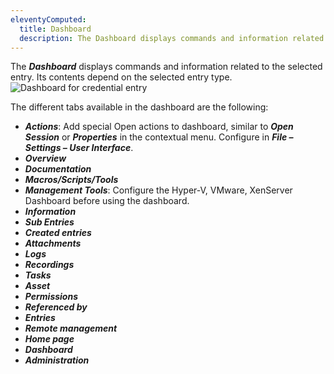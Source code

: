 ```yaml
---
eleventyComputed:
  title: Dashboard
  description: The Dashboard displays commands and information related to the selected entry. Its contents depend on the selected entry type.
---
```

The ***Dashboard*** displays commands and information related to the selected entry. Its contents depend on the selected entry type.
![Dashboard for credential entry](https://cdnweb.devolutions.net/docs/en/rdm/windows/RDMW4015_2024_1.png)

The different tabs available in the dashboard are the following:

* ***Actions***: Add special Open actions to dashboard, similar to ***Open Session*** or ***Properties*** in the contextual menu. Configure in ***File – Settings – User Interface***.
* ***Overview***
* ***Documentation***
* ***Macros/Scripts/Tools***
* ***Management Tools***: Configure the Hyper-V, VMware, XenServer Dashboard before using the dashboard.
* ***Information***
* ***Sub Entries***
* ***Created entries***
* ***Attachments***
* ***Logs***
* ***Recordings***
* ***Tasks***
* ***Asset***
* ***Permissions***
* ***Referenced by***
* ***Entries***
* ***Remote management***
* ***Home page***
* ***Dashboard***
* ***Administration***
